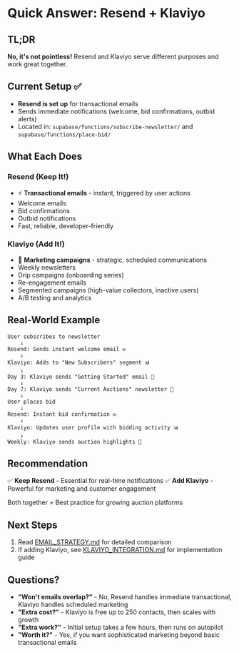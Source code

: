 # Quick Answer: Resend + Klaviyo

## TL;DR

**No, it's not pointless!** Resend and Klaviyo serve different purposes and work great together.

## Current Setup ✅

- **Resend is set up** for transactional emails
- Sends immediate notifications (welcome, bid confirmations, outbid alerts)
- Located in: `supabase/functions/subscribe-newsletter/` and `supabase/functions/place-bid/`

## What Each Does

### Resend (Keep It!)
- ⚡ **Transactional emails** - instant, triggered by user actions
- Welcome emails
- Bid confirmations  
- Outbid notifications
- Fast, reliable, developer-friendly

### Klaviyo (Add It!)
- 📧 **Marketing campaigns** - strategic, scheduled communications
- Weekly newsletters
- Drip campaigns (onboarding series)
- Re-engagement emails
- Segmented campaigns (high-value collectors, inactive users)
- A/B testing and analytics

## Real-World Example

```
User subscribes to newsletter
    ↓
Resend: Sends instant welcome email ✉️
    ↓
Klaviyo: Adds to "New Subscribers" segment 📊
    ↓
Day 3: Klaviyo sends "Getting Started" email 📧
    ↓
Day 7: Klaviyo sends "Current Auctions" newsletter 🎨
    ↓
User places bid
    ↓
Resend: Instant bid confirmation ✉️
    ↓
Klaviyo: Updates user profile with bidding activity 📊
    ↓
Weekly: Klaviyo sends auction highlights 📧
```

## Recommendation

✅ **Keep Resend** - Essential for real-time notifications
✅ **Add Klaviyo** - Powerful for marketing and customer engagement

Both together = Best practice for growing auction platforms

## Next Steps

1. Read [EMAIL_STRATEGY.md](./EMAIL_STRATEGY.md) for detailed comparison
2. If adding Klaviyo, see [KLAVIYO_INTEGRATION.md](./KLAVIYO_INTEGRATION.md) for implementation guide

## Questions?

- **"Won't emails overlap?"** - No, Resend handles immediate transactional, Klaviyo handles scheduled marketing
- **"Extra cost?"** - Klaviyo is free up to 250 contacts, then scales with growth
- **"Extra work?"** - Initial setup takes a few hours, then runs on autopilot
- **"Worth it?"** - Yes, if you want sophisticated marketing beyond basic transactional emails
